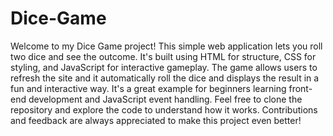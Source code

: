 # Dice-Game
Welcome to my Dice Game project! This simple web application lets you roll two dice and see the outcome. It's built using HTML for structure, CSS for styling, and JavaScript for interactive gameplay. The game allows users to refresh the site and it automatically roll the dice and displays the result in a fun and interactive way. It's a great example for beginners learning front-end development and JavaScript event handling. Feel free to clone the repository and explore the code to understand how it works. Contributions and feedback are always appreciated to make this project even better!
 
 
